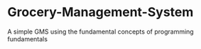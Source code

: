 # Grocery-Management-System
 A simple GMS using the fundamental concepts of programming fundamentals
